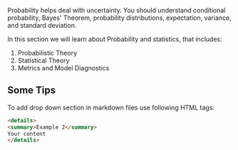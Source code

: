 Probability helps deal with uncertainty. You should understand conditional probability, Bayes' Theorem, probability distributions, expectation, variance, and standard deviation.

In this section we will learn about Probability and statistics, that includes:
1. Probabilistic Theory
2. Statistical Theory
3. Metrics and Model Diagnostics

## Some Tips

To add drop down section in markdown files use following HTML tags:
```html
<details>
<summary>Example 2</summary>
Your content
</details>
```